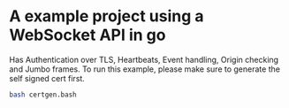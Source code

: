 # A example project using a WebSocket API in go
Has Authentication over TLS, Heartbeats, Event handling, Origin checking and Jumbo frames.
To run this example, please make sure to generate the self signed cert first.

```bash
bash certgen.bash
``` 
